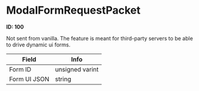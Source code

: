 # ModalFormRequestPacket

__ID: 100__

Not sent from vanilla. The feature is meant for third-party servers to be able to drive dynamic ui forms.

<table><thead><tr><th>Field</th><th>Info</th></tr></thead><tbody>
<tr><td>Form ID</td><td>unsigned varint</td></tr>
<tr><td>Form UI JSON</td><td>string</td></tr>
</tbody></table>